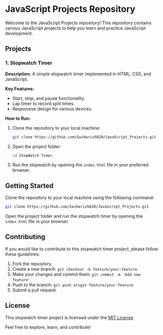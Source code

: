 # JavaScript Projects Repository

Welcome to the JavaScript Projects repository! This repository contains various JavaScript projects to help you learn and practice JavaScript development.

## Projects

### 1. Stopwatch Timer

**Description:** A simple stopwatch timer implemented in HTML, CSS, and JavaScript.

**Key Features:**
- Start, stop, and pause functionality.
- Lap timer to record split times.
- Responsive design for various devices.

**How to Run:**
1. Clone the repository to your local machine:
    ```bash
    git clone https://github.com/SaiHarish820/JavaScript_Projects.git
    ```

2. Open the project folder:
    ```bash
    cd StopWatch Timer
    ```

3. Run the stopwatch by opening the `index.html` file in your preferred browser.

## Getting Started

Clone the repository to your local machine using the following command:

```bash
git clone https://github.com/SaiHarish820/JavaScript_Projects.git
```

Open the project folder and run the stopwatch timer by opening the `index.html` file in your browser.

## Contributing

If you would like to contribute to this stopwatch timer project, please follow these guidelines:

1. Fork the repository.
2. Create a new branch: `git checkout -b feature/your-feature`.
3. Make your changes and commit them: `git commit -m 'Add new feature'`.
4. Push to the branch: `git push origin feature/your-feature`.
5. Submit a pull request.

## License

This stopwatch timer project is licensed under the [MIT License](LICENSE).

Feel free to explore, learn, and contribute!
